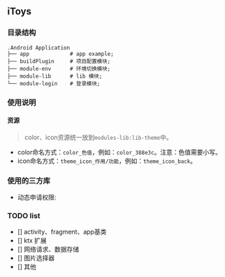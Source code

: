 ## iToys

### 目录结构

``` text
.Android Application
├── app             # app example;
├── buildPlugin     # 项目配置模块;
├── module-env      # 环境切换模块;
├── module-lib      # lib 模块;
└── module-login    # 登录模块;
```

### 使用说明

#### 资源

> color、icon资源统一放到`modules-lib:lib-theme`中。

* color命名方式：`color_色值`，例如：`color_388e3c`。注意：色值需要小写。
* icon命名方式：`theme_icon_作用/功能`，例如：`theme_icon_back`。

### 使用的三方库

* 动态申请权限: 

### TODO list

 - [] activity、fragment、app基类
 - [] ktx 扩展
 - [] 网络请求、数据存储
 - [] 图片选择器
 - [] 其他